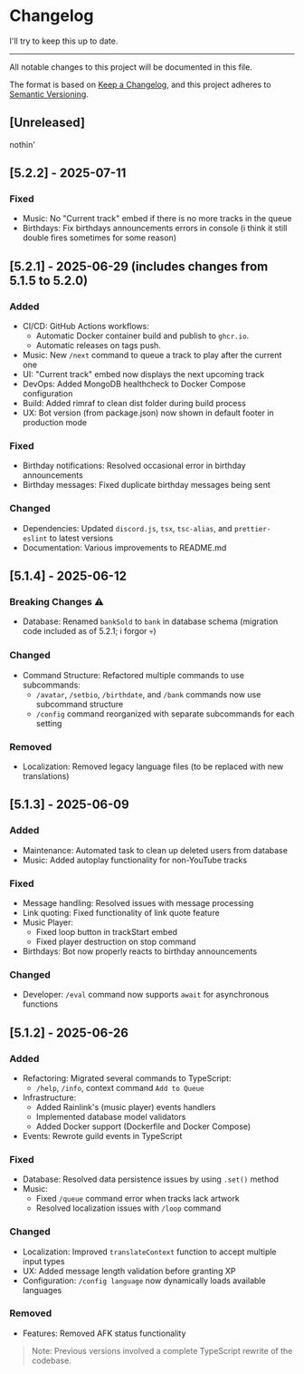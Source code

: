 # Changelog

I'll try to keep this up to date.

----

All notable changes to this project will be documented in this file.

The format is based on [Keep a Changelog](https://keepachangelog.com/en/1.0.0/),
and this project adheres to [Semantic Versioning](https://semver.org/spec/v2.0.0.html).

## [Unreleased]

nothin'

## [5.2.2] - 2025-07-11

### Fixed

- Music: No "Current track" embed if there is no more tracks in the queue
- Birthdays: Fix birthdays announcements errors in console (i think it still double fires sometimes for some reason)

## [5.2.1] - 2025-06-29 (includes changes from 5.1.5 to 5.2.0)

### Added

- CI/CD: GitHub Actions workflows:
  - Automatic Docker container build and publish to `ghcr.io`.
  - Automatic releases on tags push.
- Music: New `/next` command to queue a track to play after the current one
- UI: "Current track" embed now displays the next upcoming track
- DevOps: Added MongoDB healthcheck to Docker Compose configuration
- Build: Added rimraf to clean dist folder during build process
- UX: Bot version (from package.json) now shown in default footer in production mode

### Fixed

- Birthday notifications: Resolved occasional error in birthday announcements
- Birthday messages: Fixed duplicate birthday messages being sent

### Changed

- Dependencies: Updated `discord.js`, `tsx`, `tsc-alias`, and `prettier-eslint` to latest versions
- Documentation: Various improvements to README.md

## [5.1.4] - 2025-06-12

### Breaking Changes ⚠️

- Database: Renamed `bankSold` to `bank` in database schema (migration code included as of 5.2.1; i forgor 💀)

### Changed

- Command Structure: Refactored multiple commands to use subcommands:
  - `/avatar`, `/setbio`, `/birthdate`, and `/bank` commands now use subcommand structure
  - `/config` command reorganized with separate subcommands for each setting

### Removed

- Localization: Removed legacy language files (to be replaced with new translations)

## [5.1.3] - 2025-06-09

### Added

- Maintenance: Automated task to clean up deleted users from database
- Music: Added autoplay functionality for non-YouTube tracks

### Fixed

- Message handling: Resolved issues with message processing
- Link quoting: Fixed functionality of link quote feature
- Music Player:
  - Fixed loop button in trackStart embed
  - Fixed player destruction on stop command
- Birthdays: Bot now properly reacts to birthday announcements

### Changed

- Developer: `/eval` command now supports `await` for asynchronous functions

## [5.1.2] - 2025-06-26

### Added

- Refactoring: Migrated several commands to TypeScript:
  - `/help`, `/info`, context command `Add to Queue`
- Infrastructure:
  - Added Rainlink's (music player) events handlers
  - Implemented database model validators
  - Added Docker support (Dockerfile and Docker Compose)
- Events: Rewrote guild events in TypeScript

### Fixed

- Database: Resolved data persistence issues by using `.set()` method
- Music:
  - Fixed `/queue` command error when tracks lack artwork
  - Resolved localization issues with `/loop` command

### Changed

- Localization: Improved `translateContext` function to accept multiple input types
- UX: Added message length validation before granting XP
- Configuration: `/config language` now dynamically loads available languages

### Removed

- Features: Removed AFK status functionality

> Note: Previous versions involved a complete TypeScript rewrite of the codebase.
